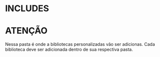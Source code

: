 # INCLUDES

# ATENÇÃO

Nessa pasta é onde a bibliotecas personalizadas vão ser adicionas.
Cada biblioteca deve ser adicionada dentro de sua respectiva pasta.
